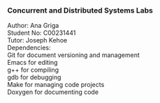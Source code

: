 <h3>Concurrent and Distributed Systems Labs</h3>
  Author:  Ana Griga<br>
  Student No: C00231441<br>
  Tutor: Joseph Kehoe<br>
  Dependencies:<br>
	Git for document versioning and management<br>
	Emacs for editing<br>
	g++ for compiling<br>
	gdb for debugging<br>
	Make for managing code projects<br>
	Doxygen for documenting code<br>

	

